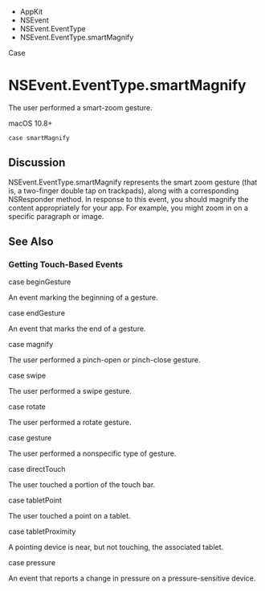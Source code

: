 

- AppKit
- NSEvent
- NSEvent.EventType
-  NSEvent.EventType.smartMagnify 

Case

# NSEvent.EventType.smartMagnify

The user performed a smart-zoom gesture.

macOS 10.8+

``` source
case smartMagnify
```

## Discussion

NSEvent.EventType.smartMagnify represents the smart zoom gesture (that is, a two-finger double tap on trackpads), along with a corresponding NSResponder method. In response to this event, you should magnify the content appropriately for your app. For example, you might zoom in on a specific paragraph or image.

## See Also

### Getting Touch-Based Events

case beginGesture

An event marking the beginning of a gesture.

case endGesture

An event that marks the end of a gesture.

case magnify

The user performed a pinch-open or pinch-close gesture.

case swipe

The user performed a swipe gesture.

case rotate

The user performed a rotate gesture.

case gesture

The user performed a nonspecific type of gesture.

case directTouch

The user touched a portion of the touch bar.

case tabletPoint

The user touched a point on a tablet.

case tabletProximity

A pointing device is near, but not touching, the associated tablet.

case pressure

An event that reports a change in pressure on a pressure-sensitive device.

